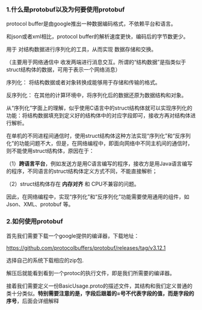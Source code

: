 ### **1.什么是protobuf以及为何要使用protobuf**

protocol buffer是由google推出一种数据编码格式，不依赖平台和语言。

和json或者xml相比，protocol buffer的解析速度更快，编码后的字节数更少。

用于 对结构数据进行序列化的工具，从而实现 数据存储和交换。

（主要用于网络通信中 收发两端进行消息交互。所谓的“结构数据”是指类似于struct结构体的数据，可用于表示一个网络消息）

序列化： 将结构数据或者对象转换成能够用于存储和传输的格式。

反序列化： 在其他的计算环境中，将序列化后的数据还原为数据结构和对象。

从“序列化”字面上的理解，似乎使用C语言中的struct结构体就可以实现序列化的功能：将结构数据填充到定义好的结构体中的对应字段即可，接收方再对结构体进行解析。

在单机的不同进程间通信时，使用struct结构体这种方法实现“序列化”和“反序列化”的功能问题不大，但是，在网络编程中，即面向网络中不同主机间的通信时，则不能使用struct结构体，原因在于：

（1）**跨语言平台**，例如发送方是用C语言编写的程序，接收方是用Java语言编写的程序，不同语言的struct结构体定义方式不同，不能直接解析；

（2）struct结构体存在 **内存对齐** 和 CPU不兼容的问题。

因此，在网络编程中，实现“序列化”和“反序列化”功能需要使用通用的组件，如 Json、XML、protobuf 等。

### **2.如何使用protobuf**

首先我们需要下载一个google提供的编译器，下载地址：

https://github.com/protocolbuffers/protobuf/releases/tag/v3.12.1

选择自己的系统下载相应的zip包.

解压后就能看到看到一个protoc的执行文件，即是我们所需要的编译器。

接着我们需要定义一份BasicUsage.proto的描述文件，其结构和我们定义普通的类十分类似。**特别需要注意的是，字段后跟着的=号不代表字段的值，而是字段的序号**，后面会详细解释

